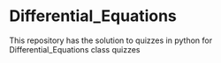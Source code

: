 # Differential_Equations
This repository has the solution to quizzes in python for Differential_Equations class quizzes
